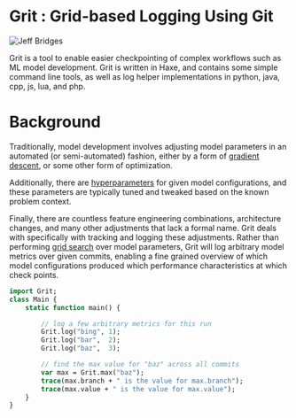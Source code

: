 # Grit : Grid-based  Logging Using Git
![Jeff Bridges](https://i.imgur.com/hWToGc7.jpg)

Grit is a tool to enable easier checkpointing of complex workflows such as ML
model development.  Grit is written in Haxe, and contains some simple command line tools,
as well as log helper implementations in python, java, cpp, js, lua, and php.

# Background

Traditionally, model development involves adjusting model parameters in an
automated (or semi-automated) fashion, either by a form of [gradient
descent](https://en.wikipedia.org/wiki/Gradient_descent),
or some other form of optimization.

Additionally, there are
[hyperparameters](https://en.wikipedia.org/wiki/Hyperparameter_optimization) for
given model configurations, and these parameters are typically tuned and tweaked
based on the known problem context.

Finally, there are countless feature engineering combinations, architecture
changes, and many other adjustments that lack a formal name.  Grit deals with
specifically with tracking and logging these adjustments. Rather than performing
[grid
search](https://en.wikipedia.org/wiki/Hyperparameter_optimization#Approaches)
over model parameters, Grit will log arbitrary model metrics over given commits,
enabling a fine grained overview of which model configurations produced which
performance characteristics at which check points.



```haxe
import Grit;
class Main {
    static function main() {

        // log a few arbitrary metrics for this run
        Grit.log("bing", 1);
        Grit.log("bar",  2);
        Grit.log("baz",  3);

        // find the max value for "baz" across all commits
        var max = Grit.max("baz");
        trace(max.branch + " is the value for max.branch");
        trace(max.value + " is the value for max.value");
    }
}
```

